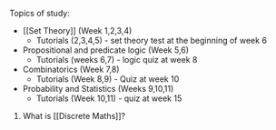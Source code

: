 Topics of study:
- [[Set Theory]] (Week 1,2,3,4)
	- Tutorials (2,3,4,5) - set theory test at the beginning of week 6
- Propositional and predicate logic (Week 5,6)
	- Tutorials (weeks 6,7) - logic quiz at week 8 
- Combinatorics (Week 7,8)
	- Tutorials (Week 8,9) - Quiz at week 10
- Probability and Statistics (Weeks 9,10,11)
	- Tutorials (Week 10,11) - quiz at week 15

1. What is [[Discrete Maths]]?